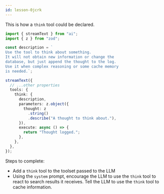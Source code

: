 ```yaml
---
id: lesson-0jcrk
---
```


This is how a `think` tool could be declared.

```ts
import { streamText } from "ai";
import { z } from "zod";

const description = `
Use the tool to think about something.
It will not obtain new information or change the
database, but just append the thought to the log.
Use it when complex reasoning or some cache memory
is needed.`;

streamText({
  // ...other properties
  tools: {
    think: {
      description,
      parameters: z.object({
        thought: z
          .string()
          .describe("A thought to think about."),
      }),
      execute: async () => {
        return "Thought logged.";
      },
    },
  },
});
```

Steps to complete:

- Add a `think` tool to the toolset passed to the LLM
- Using the `system` prompt, encourage the LLM to use the `think` tool to react to search results it receives. Tell the LLM to use the `think` tool to cache information.
